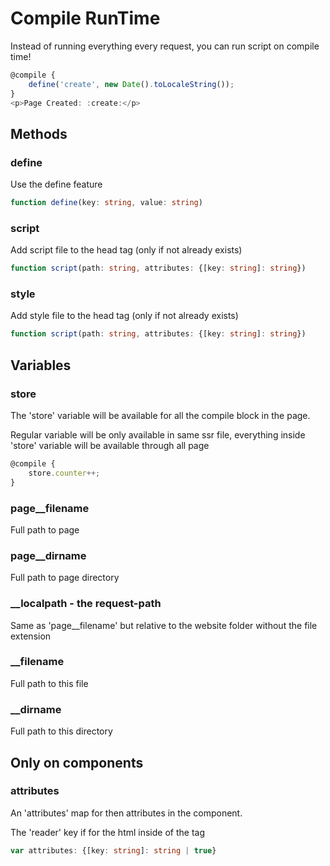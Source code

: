 # Compile RunTime
Instead of running everything every request, you can run script on compile time!

```js
@compile {
    define('create', new Date().toLocaleString());
}
<p>Page Created: :create:</p>
```

## Methods

### define

Use the define feature
```typescript
function define(key: string, value: string)
```

### script

Add script file to the head tag (only if not already exists)
```typescript
function script(path: string, attributes: {[key: string]: string})
```

### style

Add style file to the head tag (only if not already exists)
```typescript
function script(path: string, attributes: {[key: string]: string})
```

## Variables

### store
The 'store' variable will be available for all the compile block in the page.

Regular variable will be only available in same ssr file, everything inside 'store' variable will be available through all page

```typescript
@compile {
    store.counter++;
}
```

### page__filename
Full path to page


### page__dirname
Full path to page directory

### __localpath - the request-path
Same as 'page__filename' but relative to the website folder without the file extension


### __filename
Full path to this file


### __dirname
Full path to this directory

## Only on components

### attributes
An 'attributes' map for then attributes in the component.

The 'reader' key if for the html inside of the tag
```typescript
var attributes: {[key: string]: string | true}
```
